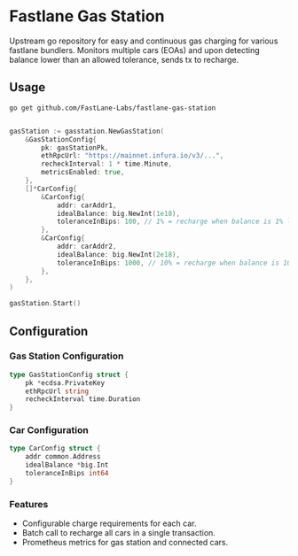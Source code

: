 # Fastlane Gas Station

Upstream go repository for easy and continuous gas charging for various fastlane bundlers.
Monitors multiple cars (EOAs) and upon detecting balance lower than an allowed tolerance, sends tx to recharge.

## Usage

```
go get github.com/FastLane-Labs/fastlane-gas-station
```

```go

gasStation := gasstation.NewGasStation(
    &GasStationConfig{
        pk: gasStationPk,
        ethRpcUrl: "https://mainnet.infura.io/v3/...",
        recheckInterval: 1 * time.Minute,
        metricsEnabled: true,
    }, 
    []*CarConfig{
        &CarConfig{
            addr: carAddr1,
            idealBalance: big.NewInt(1e18),
            toleranceInBips: 100, // 1% = recharge when balance is 1% less than ideal
        },
        &CarConfig{
            addr: carAddr2,
            idealBalance: big.NewInt(2e18),
            toleranceInBips: 1000, // 10% = recharge when balance is 10% less than ideal
        },
    },    
)

gasStation.Start()
```

## Configuration

### Gas Station Configuration

```go
type GasStationConfig struct {
    pk *ecdsa.PrivateKey
    ethRpcUrl string
    recheckInterval time.Duration
}
```

### Car Configuration

```go
type CarConfig struct {
    addr common.Address
    idealBalance *big.Int
    toleranceInBips int64
}
```

### Features

- Configurable charge requirements for each car.
- Batch call to recharge all cars in a single transaction.
- Prometheus metrics for gas station and connected cars.


